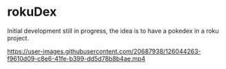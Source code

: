 # rokuDex

Initial development still in progress, the idea is to have a pokedex in a roku project.

https://user-images.githubusercontent.com/20687938/126044263-f9610d09-c8e6-41fe-b399-dd5d78b8b4ae.mp4
